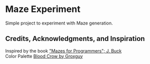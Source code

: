 # Maze Experiment

Simple project to experiment with Maze generation.

## Credits, Acknowledgments, and Inspiration

Inspired by the book ["Mazes for Programmers"; J. Buck](http://www.mazesforprogrammers.com/)  
Color Palette [Blood Crow by Groxguy](https://lospec.com/palette-list/blood-crow)

